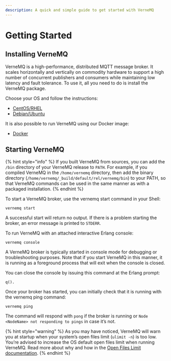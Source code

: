 ```yaml
---
description: A quick and simple guide to get started with VerneMQ
---
```


# Getting Started

## Installing VerneMQ

VerneMQ is a high-performance, distributed MQTT message broker. It scales horizontally and vertically on commodity hardware to support a high number of concurrent publishers and consumers while maintaining low latency and fault tolerance. To use it, all you need to do is install the VerneMQ package.

Choose your OS and follow the instructions:

* [CentOS/RHEL](installation/centos_and_redhat.md)
* [Debian/Ubuntu](installation/debian_and_ubuntu.md)

It is also possible to run VerneMQ using our Docker image:

* [Docker](installation/docker.md)

## Starting VerneMQ

{% hint style="info" %}
If you built VerneMQ from sources, you can add the `/bin` directory of your VerneMQ release to `PATH`. For example, if you compiled VerneMQ in the `/home/vernemq` directory, then add the binary directory \(`/home/vernemq/_build/default/rel/vernemq/bin`\) to your PATH, so that VerneMQ commands can be used in the same manner as with a packaged installation.
{% endhint %}

To start a VerneMQ broker, use the vernemq start command in your Shell:

```text
vernemq start
```

A successful start will return no output. If there is a problem starting the broker, an error message is printed to `STDERR`.

To run VerneMQ with an attached interactive Erlang console:

```text
vernemq console
```

A VerneMQ broker is typically started in console mode for debugging or troubleshooting purposes. Note that if you start VerneMQ in this manner, it is running as a foreground process that will exit when the console is closed.

You can close the console by issuing this command at the Erlang prompt:

```text
q().
```

Once your broker has started, you can initially check that it is running with the vernemq ping command:

```text
vernemq ping
```

The command will respond with `pong` if the broker is running or `Node <NodeName> not responding to pings` in case it’s not.

{% hint style="warning" %}
As you may have noticed, VerneMQ will warn you at startup when your system’s open files limit \(`ulimit -n`\) is too low. You’re advised to increase the OS default open files limit when running VerneMQ. Read more about why and how in the [Open Files Limit documentation](guides/change-open-file-limits.md).
{% endhint %}

